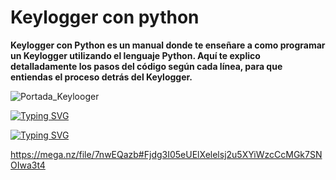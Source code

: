 # Keylogger con python
**Keylogger con Python es un manual donde te enseñare a como programar un Keylogger utilizando el lenguaje Python. Aquí te explico detalladamente los pasos del código según cada línea, para que entiendas el proceso detrás del Keylogger.**

![Portada_Keylooger](https://user-images.githubusercontent.com/97865696/171908995-cf3f5125-c754-4e9a-9631-b06262b4e861.jpg)

[![Typing SVG](https://readme-typing-svg.herokuapp.com?size=21&duration=6000&color=03F700&lines=Descargar%2FDownload)](https://git.io/typing-svg)

[![Typing SVG](https://readme-typing-svg.herokuapp.com?duration=6000&color=FF0000&lines=MEGA%3A)](https://git.io/typing-svg)

https://mega.nz/file/7nwEQazb#Fjdg3I05eUElXelelsj2u5XYiWzcCcMGk7SNOIwa3t4
